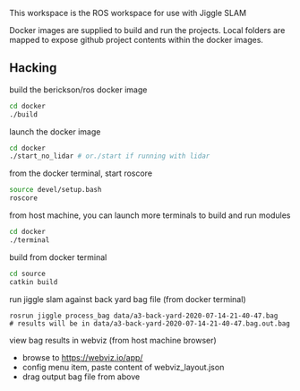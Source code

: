 This workspace is the ROS workspace for use with Jiggle SLAM

Docker images are supplied to build and run the projects. Local folders are mapped to expose github project contents within the docker images.

## Hacking

build the berickson/ros docker image
```bash
cd docker
./build
```
launch the docker image
```bash
cd docker
./start_no_lidar # or./start if running with lidar
```
from the docker terminal, start roscore
```bash
source devel/setup.bash
roscore
```
from host machine, you can launch more terminals to build and run modules
```bash
cd docker
./terminal
```
build from docker terminal
```bash
cd source
catkin build
```
run jiggle slam against back yard bag file (from docker terminal)
```
rosrun jiggle process_bag data/a3-back-yard-2020-07-14-21-40-47.bag
# results will be in data/a3-back-yard-2020-07-14-21-40-47.bag.out.bag
```
view bag results in webviz (from host machine browser)
- browse to https://webviz.io/app/
- config menu item, paste content of webviz_layout.json
- drag output bag file from above